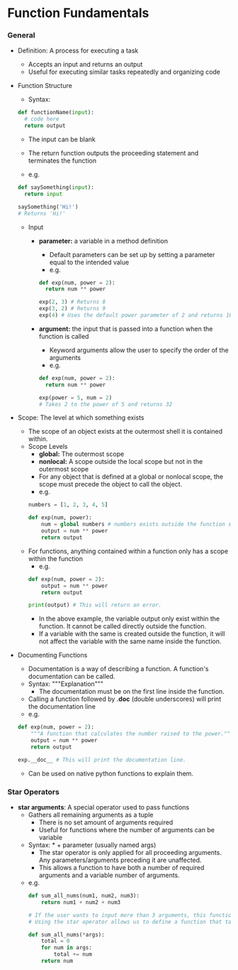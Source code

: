 # Function Fundamentals

### General

- Definition:  A process for executing a task
    - Accepts an input and returns an output
    - Useful for executing similar tasks repeatedly and organizing code

- Function Structure
  - Syntax:
  ```python
  def functionName(input):
    # code here
    return output
  ```
    - The input can be blank
    - The return function outputs the proceeding statement and terminates the function
    
  - e.g.
  ```python
  def saySomething(input):
    return input
  
  saySomething('Hi!')
  # Returns 'Hi!'
  ```
  
  - Input
    - **parameter:** a variable in a method definition
      - Default parameters can be set up by setting a parameter equal to the intended value
      - e.g.
      ```python
      def exp(num, power = 2):
        return num ** power
      
      exp(2, 3) # Returns 8
      exp(3, 2) # Returns 9
      exp(4) # Uses the default power parameter of 2 and returns 16
      ```
      
    - **argument:** the input that is passed into a function when the function is called
      - Keyword arguments allow the user to specify the order of the arguments
      - e.g.
      ```python
      def exp(num, power = 2):
        return num ** power
      
      exp(power = 5, num = 2)
      # Takes 2 to the power of 5 and returns 32
      ```

- Scope:  The level at which something exists
  - The scope of an object exists at the outermost shell it is contained within.
  - Scope Levels
    - **global:**  The outermost scope
    - **nonlocal:**  A scope outside the local scope but not in the outermost scope 
    - For any object that is defined at a global or nonlocal scope, the scope must precede the object to call the object.
    - e.g.
    ```python
    numbers = [1, 2, 3, 4, 5]
    
    def exp(num, power):
        num = global numbers # numbers exists outside the function so its scope must be specified
        output = num ** power
        return output
    ```
  - For functions, anything contained within a function only has a scope within the function
    - e.g.
    ```python
    def exp(num, power = 2):
        output = num ** power
        return output
    
    print(output) # This will return an error.
    ```
    - In the above example, the variable output only exist within the function.  It cannot be called directly outside the function.
    - If a variable with the same is created outside the function, it will not affect the variable with the same name inside the function.

- Documenting Functions
    - Documentation is a way of describing a function.  A function's documentation can be called.
    - Syntax: """Explanation"""
        - The documentation must be on the first line inside the function.
    - Calling a function followed by .__doc__ (double underscores) will print the documentation line
    - e.g.
    ```python
    def exp(num, power = 2):
        """A function that calculates the number raised to the power."""
        output = num ** power
        return output
    
    exp.__doc__ # This will print the documentation line.
    ```
    - Can be used on native python functions to explain them.

### Star Operators

- **star arguments**:  A special operator used to pass functions
  - Gathers all remaining arguments as a tuple
    - There is no set amount of arguments required
    - Useful for functions where the number of arguments can be variable
  - Syntax:  * + parameter (usually named args)
    - The star operator is only applied for all proceeding arguments.  Any parameters/arguments preceding it are unaffected.
    - This allows a function to have both a number of required arguments and a variable number of arguments.
  - e.g.
    ```python
    def sum_all_nums(num1, num2, num3):
        return num1 + num2 + num3
    
    # If the user wants to input more than 3 arguments, this function would not work.
    # Using the star operator allows us to define a function that takes a variable number of arguments.
    
    def sum_all_nums(*args):
        total = 0
        for num in args:
            total += num
        return num
    ```
    
